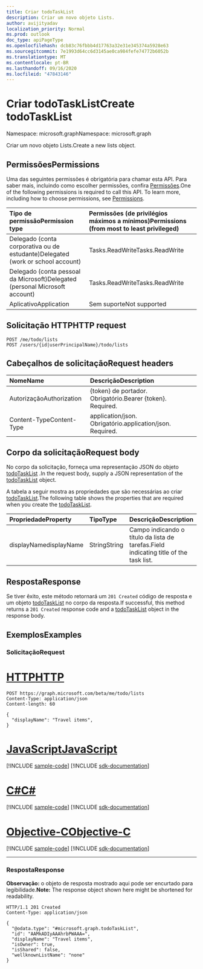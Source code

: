 ```yaml
---
title: Criar todoTaskList
description: Criar um novo objeto Lists.
author: avijityadav
localization_priority: Normal
ms.prod: outlook
doc_type: apiPageType
ms.openlocfilehash: dcb83c76fbbb4d17763a32e31e345374a5928e63
ms.sourcegitcommit: 7e1993d64cc6d3145ae0ca984fefe74772b6052b
ms.translationtype: MT
ms.contentlocale: pt-BR
ms.lasthandoff: 09/16/2020
ms.locfileid: "47843146"
---
```

# <a name="create-todotasklist"></a><span data-ttu-id="11402-103">Criar todoTaskList</span><span class="sxs-lookup"><span data-stu-id="11402-103">Create todoTaskList</span></span>
<span data-ttu-id="11402-104">Namespace: microsoft.graph</span><span class="sxs-lookup"><span data-stu-id="11402-104">Namespace: microsoft.graph</span></span>

<span data-ttu-id="11402-105">Criar um novo objeto Lists.</span><span class="sxs-lookup"><span data-stu-id="11402-105">Create a new lists object.</span></span>

## <a name="permissions"></a><span data-ttu-id="11402-106">Permissões</span><span class="sxs-lookup"><span data-stu-id="11402-106">Permissions</span></span>
<span data-ttu-id="11402-p101">Uma das seguintes permissões é obrigatória para chamar esta API. Para saber mais, incluindo como escolher permissões, confira [Permissões](/graph/permissions-reference).</span><span class="sxs-lookup"><span data-stu-id="11402-p101">One of the following permissions is required to call this API. To learn more, including how to choose permissions, see [Permissions](/graph/permissions-reference).</span></span>

|<span data-ttu-id="11402-109">Tipo de permissão</span><span class="sxs-lookup"><span data-stu-id="11402-109">Permission type</span></span>|<span data-ttu-id="11402-110">Permissões (de privilégios máximos a mínimos)</span><span class="sxs-lookup"><span data-stu-id="11402-110">Permissions (from most to least privileged)</span></span>|
|:---|:---|
|<span data-ttu-id="11402-111">Delegado (conta corporativa ou de estudante)</span><span class="sxs-lookup"><span data-stu-id="11402-111">Delegated (work or school account)</span></span>|<span data-ttu-id="11402-112">Tasks.ReadWrite</span><span class="sxs-lookup"><span data-stu-id="11402-112">Tasks.ReadWrite</span></span>|
|<span data-ttu-id="11402-113">Delegado (conta pessoal da Microsoft)</span><span class="sxs-lookup"><span data-stu-id="11402-113">Delegated (personal Microsoft account)</span></span>|<span data-ttu-id="11402-114">Tasks.ReadWrite</span><span class="sxs-lookup"><span data-stu-id="11402-114">Tasks.ReadWrite</span></span>|
|<span data-ttu-id="11402-115">Aplicativo</span><span class="sxs-lookup"><span data-stu-id="11402-115">Application</span></span>|<span data-ttu-id="11402-116">Sem suporte</span><span class="sxs-lookup"><span data-stu-id="11402-116">Not supported</span></span>|

## <a name="http-request"></a><span data-ttu-id="11402-117">Solicitação HTTP</span><span class="sxs-lookup"><span data-stu-id="11402-117">HTTP request</span></span>

<!-- {
  "blockType": "ignored"
}
-->
``` http
POST /me/todo/lists
POST /users/{id|userPrincipalName}/todo/lists
```

## <a name="request-headers"></a><span data-ttu-id="11402-118">Cabeçalhos de solicitação</span><span class="sxs-lookup"><span data-stu-id="11402-118">Request headers</span></span>
|<span data-ttu-id="11402-119">Nome</span><span class="sxs-lookup"><span data-stu-id="11402-119">Name</span></span>|<span data-ttu-id="11402-120">Descrição</span><span class="sxs-lookup"><span data-stu-id="11402-120">Description</span></span>|
|:---|:---|
|<span data-ttu-id="11402-121">Autorização</span><span class="sxs-lookup"><span data-stu-id="11402-121">Authorization</span></span>|<span data-ttu-id="11402-p102">{token} de portador. Obrigatório.</span><span class="sxs-lookup"><span data-stu-id="11402-p102">Bearer {token}. Required.</span></span>|
|<span data-ttu-id="11402-124">Content-Type</span><span class="sxs-lookup"><span data-stu-id="11402-124">Content-Type</span></span>|<span data-ttu-id="11402-p103">application/json. Obrigatório.</span><span class="sxs-lookup"><span data-stu-id="11402-p103">application/json. Required.</span></span>|

## <a name="request-body"></a><span data-ttu-id="11402-127">Corpo da solicitação</span><span class="sxs-lookup"><span data-stu-id="11402-127">Request body</span></span>
<span data-ttu-id="11402-128">No corpo da solicitação, forneça uma representação JSON do objeto [todoTaskList](../resources/todotasklist.md) .</span><span class="sxs-lookup"><span data-stu-id="11402-128">In the request body, supply a JSON representation of the [todoTaskList](../resources/todotasklist.md) object.</span></span>

<span data-ttu-id="11402-129">A tabela a seguir mostra as propriedades que são necessárias ao criar [todoTaskList](../resources/todotasklist.md).</span><span class="sxs-lookup"><span data-stu-id="11402-129">The following table shows the properties that are required when you create the [todoTaskList](../resources/todotasklist.md).</span></span>

|<span data-ttu-id="11402-130">Propriedade</span><span class="sxs-lookup"><span data-stu-id="11402-130">Property</span></span>|<span data-ttu-id="11402-131">Tipo</span><span class="sxs-lookup"><span data-stu-id="11402-131">Type</span></span>|<span data-ttu-id="11402-132">Descrição</span><span class="sxs-lookup"><span data-stu-id="11402-132">Description</span></span>|
|:---|:---|:---|
|<span data-ttu-id="11402-133">displayName</span><span class="sxs-lookup"><span data-stu-id="11402-133">displayName</span></span>|<span data-ttu-id="11402-134">String</span><span class="sxs-lookup"><span data-stu-id="11402-134">String</span></span>|<span data-ttu-id="11402-135">Campo indicando o título da lista de tarefas.</span><span class="sxs-lookup"><span data-stu-id="11402-135">Field indicating title of the task list.</span></span>|

## <a name="response"></a><span data-ttu-id="11402-136">Resposta</span><span class="sxs-lookup"><span data-stu-id="11402-136">Response</span></span>

<span data-ttu-id="11402-137">Se tiver êxito, este método retornará um `201 Created` código de resposta e um objeto [todoTaskList](../resources/todotasklist.md) no corpo da resposta.</span><span class="sxs-lookup"><span data-stu-id="11402-137">If successful, this method returns a `201 Created` response code and a [todoTaskList](../resources/todotasklist.md) object in the response body.</span></span>

## <a name="examples"></a><span data-ttu-id="11402-138">Exemplos</span><span class="sxs-lookup"><span data-stu-id="11402-138">Examples</span></span>

### <a name="request"></a><span data-ttu-id="11402-139">Solicitação</span><span class="sxs-lookup"><span data-stu-id="11402-139">Request</span></span>

# <a name="http"></a>[<span data-ttu-id="11402-140">HTTP</span><span class="sxs-lookup"><span data-stu-id="11402-140">HTTP</span></span>](#tab/http)
<!-- {
  "blockType": "request",
  "name": "create_todotasklist_from_lists"
}
-->
``` http
POST https://graph.microsoft.com/beta/me/todo/lists
Content-Type: application/json
Content-length: 60

{
  "displayName": "Travel items",
}
```
# <a name="javascript"></a>[<span data-ttu-id="11402-141">JavaScript</span><span class="sxs-lookup"><span data-stu-id="11402-141">JavaScript</span></span>](#tab/javascript)
[!INCLUDE [sample-code](../includes/snippets/javascript/create-todotasklist-from-lists-javascript-snippets.md)]
[!INCLUDE [sdk-documentation](../includes/snippets/snippets-sdk-documentation-link.md)]

# <a name="c"></a>[<span data-ttu-id="11402-142">C#</span><span class="sxs-lookup"><span data-stu-id="11402-142">C#</span></span>](#tab/csharp)
[!INCLUDE [sample-code](../includes/snippets/csharp/create-todotasklist-from-lists-csharp-snippets.md)]
[!INCLUDE [sdk-documentation](../includes/snippets/snippets-sdk-documentation-link.md)]

# <a name="objective-c"></a>[<span data-ttu-id="11402-143">Objective-C</span><span class="sxs-lookup"><span data-stu-id="11402-143">Objective-C</span></span>](#tab/objc)
[!INCLUDE [sample-code](../includes/snippets/objc/create-todotasklist-from-lists-objc-snippets.md)]
[!INCLUDE [sdk-documentation](../includes/snippets/snippets-sdk-documentation-link.md)]

---



### <a name="response"></a><span data-ttu-id="11402-144">Resposta</span><span class="sxs-lookup"><span data-stu-id="11402-144">Response</span></span>
<span data-ttu-id="11402-145">**Observação:** o objeto de resposta mostrado aqui pode ser encurtado para legibilidade.</span><span class="sxs-lookup"><span data-stu-id="11402-145">**Note:** The response object shown here might be shortened for readability.</span></span>
<!-- {
  "blockType": "response",
  "truncated": true,
  "@odata.type": "microsoft.graph.todoTaskList"
}
-->
``` http
HTTP/1.1 201 Created
Content-Type: application/json

{
  "@odata.type": "#microsoft.graph.todoTaskList",
  "id": "AAMkADIyAAAhrbPWAAA=",
  "displayName": "Travel items",
  "isOwner": true,
  "isShared": false,
  "wellknownListName": "none"
}
```
